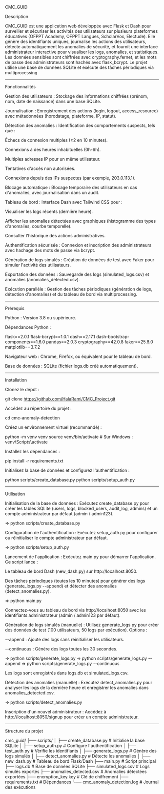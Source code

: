 CMC_GUID

Description

CMC_GUID est une application web développée avec Flask et Dash pour surveiller et sécuriser les activités des utilisateurs sur plusieurs plateformes éducatives (OFPPT Academy, OFPPT Langues, ScholarVox, Electude). Elle génère des identifiants uniques, journalise les actions des utilisateurs, détecte automatiquement les anomalies de sécurité, et fournit une interface administrateur interactive pour visualiser les logs, anomalies, et statistiques. Les données sensibles sont chiffrées avec cryptography.fernet, et les mots de passe des administrateurs sont hachés avec flask_bcrypt. Le projet utilise une base de données SQLite et exécute des tâches périodiques via multiprocessing.




_______________________________________________________________________________________________________________



Fonctionnalités

Gestion des utilisateurs : Stockage des informations chiffrées (prénom, nom, date de naissance) dans une base SQLite.

Journalisation : Enregistrement des actions (login, logout, access_resource) avec métadonnées (horodatage, plateforme, IP, statut).

Détection des anomalies : Identification des comportements suspects, tels que :

Échecs de connexion multiples (≥2 en 10 minutes).

Connexions à des heures inhabituelles (0h-6h).

Multiples adresses IP pour un même utilisateur.

Tentatives d'accès non autorisées.

Connexions depuis des IPs suspectes (par exemple, 203.0.113.1).

Blocage automatique : Blocage temporaire des utilisateurs en cas d'anomalies, avec journalisation dans un audit.

Tableau de bord : Interface Dash avec Tailwind CSS pour :

Visualiser les logs récents (dernière heure).

Afficher les anomalies détectées avec graphiques (histogramme des types d'anomalies, courbe temporelle).

Consulter l'historique des actions administratives.

Authentification sécurisée : Connexion et inscription des administrateurs avec hachage des mots de passe via bcrypt.

Génération de logs simulés : Création de données de test avec Faker pour simuler l'activité des utilisateurs.

Exportation des données : Sauvegarde des logs (simulated_logs.csv) et anomalies (anomalies_detected.csv).

Exécution parallèle : Gestion des tâches périodiques (génération de logs, détection d'anomalies) et du tableau de bord via multiprocessing.




______________________________________________________________________________________________________________


Prérequis

Python : Version 3.8 ou supérieure.

Dépendances Python :

flask==2.0.1
flask-bcrypt==1.0.1
dash==2.17.1
dash-bootstrap-components==1.6.0
pandas==2.0.3
cryptography==42.0.8
faker==25.8.0
matplotlib==3.7.2


Navigateur web : Chrome, Firefox, ou équivalent pour le tableau de bord.

Base de données : SQLite (fichier logs.db créé automatiquement).




________________________________________________________________________________________________________________



Installation

Clonez le dépôt :

git clone https://github.com/HalaRami/CMC_Project.git


Accédez au répertoire du projet :

cd cmc-anomaly-detection

Créez un environnement virtuel (recommandé) :

python -m venv venv
source venv/bin/activate  # Sur Windows : venv\Scripts\activate


Installez les dépendances :

pip install -r requirements.txt

Initialisez la base de données et configurez l'authentification :

python scripts/create_database.py
python scripts/setup_auth.py



___________________________________________________________________________________________________________

Utilisation

Initialisation de la base de données : Exécutez create_database.py pour créer les tables SQLite (users, logs, blocked_users, audit_log, admins) et un compte administrateur par défaut (admin / admin123).

=> python scripts/create_database.py


Configuration de l'authentification : Exécutez setup_auth.py pour configurer ou réinitialiser le compte administrateur par défaut.

=> python scripts/setup_auth.py


Lancement de l'application : Exécutez main.py pour démarrer l'application. Ce script lance :

Le tableau de bord Dash (new_dash.py) sur http://localhost:8050.

Des tâches périodiques (toutes les 10 minutes) pour générer des logs (generate_logs.py --append) et détecter des anomalies (detect_anomalies.py).

=> python main.py

Connectez-vous au tableau de bord via http://localhost:8050 avec les identifiants administrateur (admin / admin123 par défaut).



Génération de logs simulés (manuelle) : Utilisez generate_logs.py pour créer des données de test (100 utilisateurs, 50 logs par exécution). Options :

--append : Ajoute des logs sans réinitialiser les utilisateurs.

--continuous : Génère des logs toutes les 30 secondes.

=> python scripts/generate_logs.py
=> python scripts/generate_logs.py --append
=> python scripts/generate_logs.py --continuous

Les logs sont enregistrés dans logs.db et simulated_logs.csv.



Détection des anomalies (manuelle) : Exécutez detect_anomalies.py pour analyser les logs de la dernière heure et enregistrer les anomalies dans anomalies_detected.csv.

=> python scripts/detect_anomalies.py


Inscription d'un nouvel administrateur : Accédez à http://localhost:8050/signup pour créer un compte administrateur.



_______________________________________________________________________________________________________________

Structure du projet

cmc_guid/
├── scripts/
│   ├── create_database.py    # Initialise la base SQLite
│   ├── setup_auth.py         # Configure l'authentification
│   ├── test_auth.py          # Vérifie les identifiants
│   ├── generate_logs.py      # Génère des logs simulés
│   ├── detect_anomalies.py   # Détecte les anomalies
│   ├── new_dash.py           # Tableau de bord Flask/Dash
├── main.py                   # Script principal
├── logs.db                   # Base de données SQLite
├── simulated_logs.csv        # Logs simulés exportés
├── anomalies_detected.csv    # Anomalies détectées exportées
├── encryption_key.key        # Clé de chiffrement
├── requirements.txt          # Dépendances
└── cmc_anomaly_detection.log # Journal des exécutions